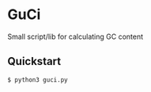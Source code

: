 # GuCi
Small script/lib for calculating GC content

## Quickstart

```console
$ python3 guci.py
```
